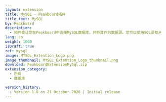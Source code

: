 ```yaml
---
layout: extension
title: MySQL - Peakboard拓件
title_text: MySQL
by: Peakboard
description: 
  - 拓件能让您在Peakboard中连接MySQL数据库，并将其作为数据源。您可以使用SQL语句从中读取数据。
lang: cn
weight: 1000
isDraft: true
ref: mysql
image: MYSQL_Extention_Logo.png
image_thumbnail: MYSQL_Extention_Logo_thumbnail.png
download: PeakboardExtensionMySql.zip
extension_category:
  - 所有
  - 数据库

version_history:
  - Version 1.0 on 21 October 2020 | Initial release
---
```

